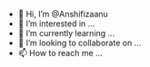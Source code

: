 - 👋 Hi, I’m @Anshifizaanu
- 👀 I’m interested in ...
- 🌱 I’m currently learning ...
- 💞️ I’m looking to collaborate on ...
- 📫 How to reach me ...

<!---
Anshifizaanu/Anshifizaanu is a ✨ special ✨ repository because its `README.md` (this file) appears on your GitHub profile.
You can click the Preview link to take a look at your changes.
--->
